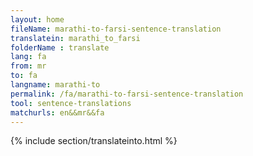 ```yaml
---
layout: home
fileName: marathi-to-farsi-sentence-translation
translatein: marathi_to_farsi
folderName : translate
lang: fa
from: mr
to: fa
langname: marathi-to
permalink: /fa/marathi-to-farsi-sentence-translation
tool: sentence-translations
matchurls: en&&mr&&fa
---
```

{% include section/translateinto.html %}
